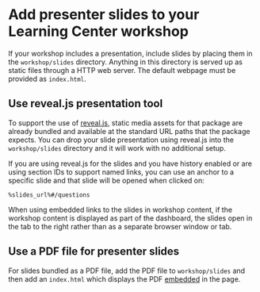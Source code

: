 # Add presenter slides to your Learning Center workshop

If your workshop includes a presentation, include slides by placing them in the `workshop/slides` directory.
Anything in this directory is served up as static files through a HTTP web server.
The default webpage must be provided as `index.html`.

## <a id="presentation-tool"></a> Use reveal.js presentation tool

To support the use of [reveal.js](https://revealjs.com/), static media assets for that package are already bundled and available at the standard URL paths that the package expects. You can drop your slide presentation using reveal.js into the `workshop/slides` directory and it will work with no additional setup.

If you are using reveal.js for the slides and you have history enabled or are using section IDs to support named links, you can use an anchor to a specific slide and that slide will be opened when clicked on:

```text
%slides_url%#/questions
```

When using embedded links to the slides in workshop content, if the workshop content is displayed as part of the dashboard, the slides open in the tab to the right rather than as a separate browser window or tab.

## <a id="presenter-slides"></a> Use a PDF file for presenter slides

For slides bundled as a PDF file, add the PDF file to `workshop/slides` and then add an `index.html` which displays the PDF [embedded](https://stackoverflow.com/questions/291813/recommended-way-to-embed-pdf-in-html) in the page.

